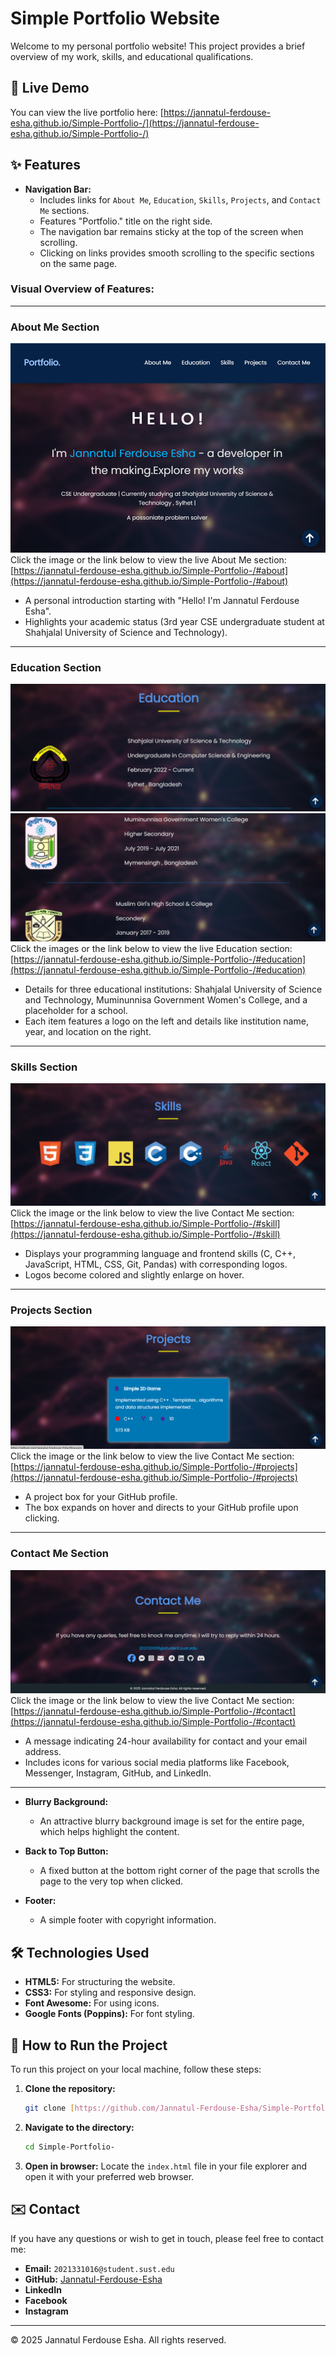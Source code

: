 # Simple Portfolio Website

Welcome to my personal portfolio website! This project provides a brief overview of my work, skills, and educational qualifications.

## 🚀 Live Demo

You can view the live portfolio here: [https://jannatul-ferdouse-esha.github.io/Simple-Portfolio-/](https://jannatul-ferdouse-esha.github.io/Simple-Portfolio-/)

## ✨ Features

* **Navigation Bar:**
    * Includes links for `About Me`, `Education`, `Skills`, `Projects`, and `Contact Me` sections.
    * Features "Portfolio." title on the right side.
    * The navigation bar remains sticky at the top of the screen when scrolling.
    * Clicking on links provides smooth scrolling to the specific sections on the same page.

### Visual Overview of Features:

---

### About Me Section

[![About Me Section Screenshot](about_shoot.png)](https://jannatul-ferdouse-esha.github.io/Simple-Portfolio-/#about)
Click the image or the link below to view the live About Me section: [https://jannatul-ferdouse-esha.github.io/Simple-Portfolio-/#about](https://jannatul-ferdouse-esha.github.io/Simple-Portfolio-/#about)

* A personal introduction starting with "Hello! I'm Jannatul Ferdouse Esha".
* Highlights your academic status (3rd year CSE undergraduate student at Shahjalal University of Science and Technology).

---

### Education Section

[![Education Section Screenshot](education_shoot.png)](https://jannatul-ferdouse-esha.github.io/Simple-Portfolio-/#education)
[![Education Section Screenshot 2](edu_shoot2.png)](https://jannatul-ferdouse-esha.github.io/Simple-Portfolio-/#education)
Click the images or the link below to view the live Education section: [https://jannatul-ferdouse-esha.github.io/Simple-Portfolio-/#education](https://jannatul-ferdouse-esha.github.io/Simple-Portfolio-/#education)

* Details for three educational institutions: Shahjalal University of Science and Technology, Muminunnisa Government Women's College, and a placeholder for a school.
* Each item features a logo on the left and details like institution name, year, and location on the right.

---

### Skills Section

[![Skills Section Screenshot](skills_shoot.png)](https://jannatul-ferdouse-esha.github.io/Simple-Portfolio-/#skills)
Click the image or the link below to view the live Contact Me section: [https://jannatul-ferdouse-esha.github.io/Simple-Portfolio-/#skill](https://jannatul-ferdouse-esha.github.io/Simple-Portfolio-/#skill)

* Displays your programming language and frontend skills (C, C++, JavaScript, HTML, CSS, Git, Pandas) with corresponding logos.
* Logos become colored and slightly enlarge on hover.

---

### Projects Section

[![Project Section Screenshot](projects_shoot.png)](https://jannatul-ferdouse-esha.github.io/Simple-Portfolio-/#projects)
Click the image or the link below to view the live Contact Me section: [https://jannatul-ferdouse-esha.github.io/Simple-Portfolio-/#projects](https://jannatul-ferdouse-esha.github.io/Simple-Portfolio-/#projects)

* A project box for your GitHub profile.
* The box expands on hover and directs to your GitHub profile upon clicking.

---

### Contact Me Section

[![Contact Me Section Screenshot](contact_shoot.png)](https://jannatul-ferdouse-esha.github.io/Simple-Portfolio-/#contact)
Click the image or the link below to view the live Contact Me section: [https://jannatul-ferdouse-esha.github.io/Simple-Portfolio-/#contact](https://jannatul-ferdouse-esha.github.io/Simple-Portfolio-/#contact)

* A message indicating 24-hour availability for contact and your email address.
* Includes icons for various social media platforms like Facebook, Messenger, Instagram, GitHub, and LinkedIn.

---

* **Blurry Background:**
    * An attractive blurry background image is set for the entire page, which helps highlight the content.

* **Back to Top Button:**
    * A fixed button at the bottom right corner of the page that scrolls the page to the very top when clicked.

* **Footer:**
    * A simple footer with copyright information.

## 🛠️ Technologies Used

* **HTML5:** For structuring the website.
* **CSS3:** For styling and responsive design.
* **Font Awesome:** For using icons.
* **Google Fonts (Poppins):** For font styling.

## 🚀 How to Run the Project

To run this project on your local machine, follow these steps:

1.  **Clone the repository:**
    ```bash
    git clone [https://github.com/Jannatul-Ferdouse-Esha/Simple-Portfolio-.git](https://github.com/Jannatul-Ferdouse-Esha/Simple-Portfolio-.git)
    ```
2.  **Navigate to the directory:**
    ```bash
    cd Simple-Portfolio-
    ```
3.  **Open in browser:**
    Locate the `index.html` file in your file explorer and open it with your preferred web browser.

## ✉️ Contact

If you have any questions or wish to get in touch, please feel free to contact me:

* **Email:** `2021331016@student.sust.edu`
* **GitHub:** [Jannatul-Ferdouse-Esha](https://github.com/Jannatul-Ferdouse-Esha)
* **LinkedIn** 
* **Facebook** 
* **Instagram**

---

© 2025 Jannatul Ferdouse Esha. All rights reserved.
